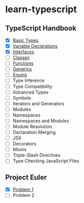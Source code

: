 # learn-typescript

## TypeScript Handbook

* [x] [Basic Types](https://www.typescriptlang.org/docs/handbook/basic-types.html)
* [x] [Variable Declarations](https://www.typescriptlang.org/docs/handbook/variable-declarations.html)
* [x] [Interfaces](https://www.typescriptlang.org/docs/handbook/interfaces.html)
* [ ] [Classes](https://www.typescriptlang.org/docs/handbook/classes.html)
* [ ] [Functions](https://www.typescriptlang.org/docs/handbook/functions.html)
* [ ] [Generics](https://www.typescriptlang.org/docs/handbook/generics.html)
* [ ] [Enums](https://www.typescriptlang.org/docs/handbook/enums.html)
* [ ] Type Inference
* [ ] Type Compatibility
* [ ] Advanced Types
* [ ] Symbols
* [ ] Iterators and Generators
* [ ] Modules
* [ ] Namespaces
* [ ] Namespaces and Modules
* [ ] Module Resolution
* [ ] Declaration Merging
* [ ] JSX
* [ ] Decorators
* [ ] Mixins
* [ ] Triple-Slash Directives
* [ ] Type Checking JavaScript Files

## Project Euler

* [x] [Problem 1](https://projecteuler.net/problem=1)
* [ ] Problem 2
